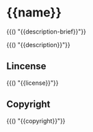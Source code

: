 # {{name}}

{{() "{\{description-brief}\}"}}

{{() "{\{description}\}"}}
  
## Lincense

{{() "{\{license}\}"}}

## Copyright

{{() "{\{copyright}\}"}}
